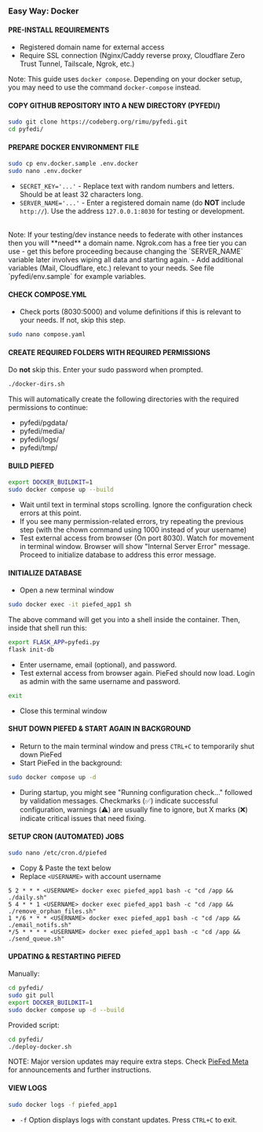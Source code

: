 ### Easy Way: Docker

#### PRE-INSTALL REQUIREMENTS
- Registered domain name for external access
- Require SSL connection (Nginx/Caddy reverse proxy, Cloudflare Zero Trust Tunnel, Tailscale, Ngrok, etc.)

Note: This guide uses `docker compose`. Depending on your docker setup, you may need to use the command `docker-compose` instead.


#### COPY GITHUB REPOSITORY INTO A NEW DIRECTORY (PYFEDI/)
```bash
sudo git clone https://codeberg.org/rimu/pyfedi.git
cd pyfedi/
```

#### PREPARE DOCKER ENVIRONMENT FILE
```bash
sudo cp env.docker.sample .env.docker
sudo nano .env.docker
```
- `SECRET_KEY='...'` - Replace text with random numbers and letters. Should be at least 32 characters long.
- `SERVER_NAME='...'` - Enter a registered domain name (do **NOT** include `http://`). Use the address `127.0.0.1:8030` for testing or development.
<br>
Note: If your testing/dev instance needs to federate with other instances then you will **need** a domain name. Ngrok.com has a free tier you can use - get this before proceeding because changing the `SERVER_NAME` variable later involves wiping all data and starting again.
- Add additional variables (Mail, Cloudflare, etc.) relevant to your needs. See file `pyfedi/env.sample` for example variables.


#### CHECK COMPOSE.YML
- Check ports (8030:5000) and volume definitions if this is relevant to your needs. If not, skip this step.
```bash
sudo nano compose.yaml
```

#### CREATE REQUIRED FOLDERS WITH REQUIRED PERMISSIONS

Do **not** skip this. Enter your sudo password when prompted.

```bash
./docker-dirs.sh
```
This will automatically create the following directories with the required permissions to continue:
- pyfedi/pgdata/
- pyfedi/media/
- pyfedi/logs/
- pyfedi/tmp/

#### BUILD PIEFED
```bash
export DOCKER_BUILDKIT=1
sudo docker compose up --build
```
- Wait until text in terminal stops scrolling. Ignore the configuration check errors at this point.
- If you see many permission-related errors, try repeating the previous step (with the chown command using 1000 instead of your username)
- Test external access from browser (On port 8030). Watch for movement in terminal window. Browser will show "Internal Server Error" message. Proceed to initialize database to address this error message.

#### INITIALIZE DATABASE
- Open a new terminal window
```bash
sudo docker exec -it piefed_app1 sh
```

The above command will get you into a shell inside the container. Then, inside that shell run this:

```bash
export FLASK_APP=pyfedi.py
flask init-db
```
- Enter username, email (optional), and password.
- Test external access from browser again. PieFed should now load. Login as admin with the same username and password.
```bash
exit
```
- Close this terminal window

#### SHUT DOWN PIEFED & START AGAIN IN BACKGROUND
- Return to the main terminal window and press `CTRL+C` to temporarily shut down PieFed
- Start PieFed in the background:
```bash
sudo docker compose up -d
```

- During startup, you might see "Running configuration check..." followed by validation messages. Checkmarks (✅)
indicate successful configuration, warnings (⚠️) are usually fine to ignore, but X marks (❌) indicate critical issues that need fixing.

#### SETUP CRON (AUTOMATED) JOBS
```bash
sudo nano /etc/cron.d/piefed
```
- Copy & Paste the text below
- Replace `<USERNAME>` with account username
```
5 2 * * * <USERNAME> docker exec piefed_app1 bash -c "cd /app && ./daily.sh"
5 4 * * 1 <USERNAME> docker exec piefed_app1 bash -c "cd /app && ./remove_orphan_files.sh"
1 */6 * * * <USERNAME> docker exec piefed_app1 bash -c "cd /app && ./email_notifs.sh"
*/5 * * * * <USERNAME> docker exec piefed_app1 bash -c "cd /app && ./send_queue.sh"
```

#### UPDATING & RESTARTING PIEFED
Manually:
```bash
cd pyfedi/
sudo git pull
export DOCKER_BUILDKIT=1
sudo docker compose up -d --build
```
Provided script:
```bash
cd pyfedi/
./deploy-docker.sh
```
NOTE: Major version updates may require extra steps. Check [PieFed Meta](https://piefed.social/c/piefed_meta) for announcements and further instructions.

#### VIEW LOGS
```bash
sudo docker logs -f piefed_app1
```
- `-f` Option displays logs with constant updates. Press `CTRL+C` to exit.